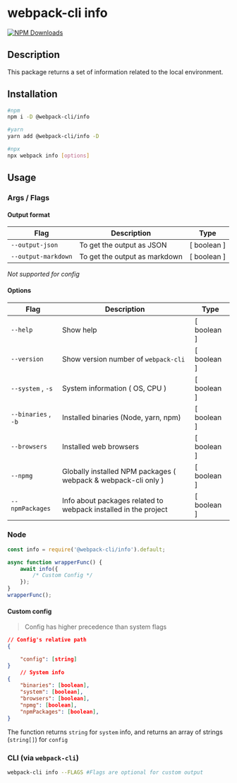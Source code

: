 # webpack-cli info

[![NPM Downloads][downloads]][downloads-url]

## Description

This package returns a set of information related to the local environment.

## Installation

```bash
#npm
npm i -D @webpack-cli/info

#yarn
yarn add @webpack-cli/info -D

#npx
npx webpack info [options]

```

## Usage

### Args / Flags

#### Output format

| Flag                | Description                   | Type        |
| ------------------- | ----------------------------- | ----------- |
| `--output-json`     | To get the output as JSON     | [ boolean ] |
| `--output-markdown` | To get the output as markdown | [ boolean ] |

_Not supported for config_

#### Options

| Flag                | Description                                                     | Type        |
| ------------------- | --------------------------------------------------------------- | ----------- |
| `--help`            | Show help                                                       | [ boolean ] |
| `--version`         | Show version number of `webpack-cli`                            | [ boolean ] |
| `--system` , `-s`   | System information ( OS, CPU )                                  | [ boolean ] |
| `--binaries` , `-b` | Installed binaries (Node, yarn, npm)                            | [ boolean ] |
| `--browsers`        | Installed web browsers                                          | [ boolean ] |
| `--npmg`            | Globally installed NPM packages ( webpack & webpack-cli only )  | [ boolean ] |
| `--npmPackages`     | Info about packages related to webpack installed in the project | [ boolean ] |

### Node

```js
const info = require('@webpack-cli/info').default;

async function wrapperFunc() {
    await info({
        /* Custom Config */
    });
}
wrapperFunc();
```

#### Custom config

> Config has higher precedence than system flags

```json
// Config's relative path
{

    "config": [string]
}
    // System info
{
    "binaries": [boolean],
    "system": [boolean],
    "browsers": [boolean],
    "npmg": [boolean],
    "npmPackages": [boolean],
}
```

The function returns `string` for `system` info, and returns an array of strings (`string[]`) for `config`

### CLI (via `webpack-cli`)

```bash
webpack-cli info --FLAGS #Flags are optional for custom output
```

[downloads]: https://img.shields.io/npm/dm/@webpack-cli/info.svg
[downloads-url]: https://www.npmjs.com/package/@webpack-cli/info
